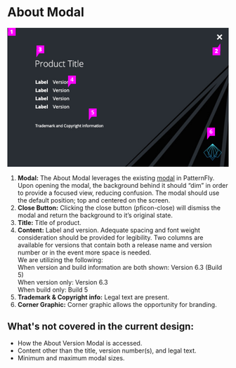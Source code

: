 # About Modal

![About modal with callouts](img/about-modal-callouts.png)

1. **Modal:** The About Modal leverages the existing [modal](http://www.patternfly.org/pattern-library/widgets/#modal) in PatternFly. Upon opening the modal, the background behind it should “dim” in order to provide a focused view, reducing confusion. The modal should use the default position; top and centered on the screen.
1. **Close Button:** Clicking the close button (pficon-close) will dismiss the modal and return the background to it’s original state.
1. **Title:** Title of product.
1. **Content:** Label and version. Adequate spacing and font weight consideration should be provided for legibility. Two columns are available for versions that contain both a release name and version number or in the event more space is needed.<br>
We are utilizing the following:<br>
When version and build information are both shown:
Version 6.3 (Build 5)<br>
When version only:
Version 6.3<br>
When build only:
Build 5
1. **Trademark & Copyright info:** Legal text are present.
1. **Corner Graphic:** Corner graphic allows the opportunity for branding.

## What's not covered in the current design:

- How the About Version Modal is accessed.
- Content other than the title, version number(s), and legal text.
- Minimum and maximum modal sizes.
